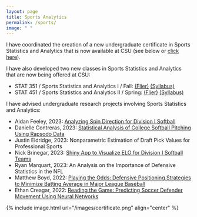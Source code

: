 ```yaml
---
layout: page
title: Sports Analytics
permalink: /sports/
image: " "
---
```


I have coordinated the creation of a new undergraduate certificate in Sports Statistics and Analytics that is now available at CSU (see below or <a href="/images/certificate.png">click here</a>).

I have also developed two new classes in Sports Statistics and Analytics that are now being offered at CSU:<br>
<ul style="list-style-type:disc">
<li>STAT 351 / Sports Statistics and Analytics I / Fall: <a href="../sports1-flier.pdf">(Flier)</a> <a href="../stat351-syllabus.pdf">(Syllabus)</a></li>
    <li>STAT 451 / Sports Statistics and Analytics II / Spring: <a href="../sports2-flier.pdf">(Flier)</a> <a href="../stat451-syllabus.pdf">(Syllabus)</a></li>
</ul>

I have advised undergraduate research projects involving Sports Statistics and Analytics:
- Aidan Feeley, 2023: <a href="feeley-spin-direction.pdf">Analyzing Spin Direction for Division I Softball</a>
- Danielle Contreras, 2023: <a href="contreras-pitching-analysis.pdf">Statistical Analysis of College Softball Pitching Using Rapsodo Data</a>
- Justin Eldridge, 2023: Nonparametric Estimation of Draft Pick Values for Professional Sports
- Nick Brinegar, 2023: <a href="https://csu-statistics.shinyapps.io/D1_SoftBall_Elo/">Shiny App to Visualize ELO for Division I Softball Teams</a>
- Ryan Marquart, 2023: 
An Analysis on the Importance of Defensive Statistics in the NFL
- Matthew Boyd, 2022: 
<a href="boyd-baseball-shifting.pdf">Playing the Odds: Defensive Positioning Strategies to Minimize Batting Average in Major League Baseball</a>
- Ethan Creagar, 2022: 
<a href="creagar-soccer-tracking.pdf">Reading the Game: Predicting Soccer Defender Movement Using Neural Networks</a>

{% include image.html url="/images/certificate.png" align="center" %}

